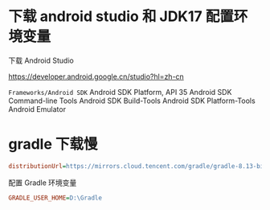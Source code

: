 # 下载 android studio 和 JDK17 配置环境变量

下载 Android Studio

https://developer.android.google.cn/studio?hl=zh-cn

`Frameworks/Android SDK`
Android SDK Platform, API 35
Android SDK Command-line Tools
Android SDK Build-Tools
Android SDK Platform-Tools
Android Emulator

# gradle 下载慢

```ini
distributionUrl=https://mirrors.cloud.tencent.com/gradle/gradle-8.13-bin.zip
```


配置 Gradle 环境变量

```ini
GRADLE_USER_HOME=D:\Gradle
```

#
